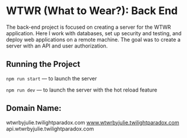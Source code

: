 # WTWR (What to Wear?): Back End

The back-end project is focused on creating a server for the WTWR application. Here I work with databases, set up security and testing, and deploy web applications on a remote machine. The goal was to create a server with an API and user authorization.

## Running the Project

`npm run start` — to launch the server

`npm run dev` — to launch the server with the hot reload feature

## Domain Name:

wtwrbyjulie.twilightparadox.com
www.wtwrbyjulie.twilightparadox.com
api.wtwrbyjulie.twilightparadox.com
